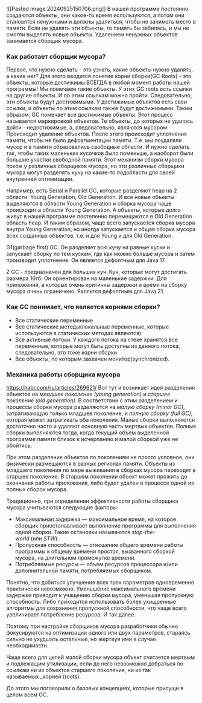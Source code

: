 ![[Pasted image 20240925150706.png]]
В нашей программе постоянно создаются объекты, они какое-то время используются, а потом они становятся ненужными и должны удалиться, чтобы не занимать место в памяти. Если не удалять эти объекты, то память бы забилась, и мы не смогли выделять новые объекты.
Удалением ненужных объектов занимается сборщик мусора.

### Как работает сборщик мусора?
Первое, что нужно сделать - это узнать, какие объекты нужно удалять, а какие нет?
Для этого вводится понятие корни сборки(GC Roots) - это объекты, которые достижимы ВСЕГДА в любой момент работы нашей программы! Мы помечаем такие объекты. У этих GC roots есть ссылки на другие объекты. И по этим ссылкам можно пройти. Следовательно, эти объекты будут достижимыми. У достижимых объектов есть свои ссылки, и объекты по этим ссылкам также будут достижимыми. Таким образом, GC помечает все достижимые объекты. Этот процесс называется маркировкой объектов. Те объекты, до которых не удалось дойти - недостижимые, а, следовательно, являются мусором. Происходит удаление объектов. После этого происходит уплотнение памяти, чтобы не было дефрагментации памяти. Т.е. мы поудаляли мусор и в памяти образовались свободные области. И нужно сделать так, чтобы таких маленьких кусочков было поменьше, а наоборот были большие участки свободной памяти. 
Этот механизм сборки мусора похож у различных сборщиков мусора, но эти различные сборщики мусора могут разделять кучу на какие-то подобласти для своей внутренней оптимизации. 

Например, есть Serial и Parallel GC, которые разделяют heap на 2 области: Young Generation, Old Generation. И все новые объекты выделяются в области Young Generation и сборка мусора чаще происходит в области Young Generation. А объекты, которые долго живут в нашей программе постепенно перемещаются в Old Generation область heap. И таким образом, чаще всего запускается сборка мусора внутри Young Generation, но иногда запускается и общая сборка мусора всех созданных объектов, т.е. и для Young и для Old Generation.

G1(garbage first) GC. Он разделяет всю кучу на равные куски и запускает сборку по тем кускам, где как можно больше мусора и затем производит уплотнение. Он является дефолтным для Java 17.

Z GC - предназначен для больших куч. Куч, которые могут достигать размера 16тб. Он ориентирован на маленькие задержки. Для приложений, в которых очень критичны задержки и время на сборку мусора очень ограничено. Является дефолтным для Java 21.

### Как GC понимает, что является корнями сборки?
- Все статические переменные
- Все статические методы(локальные переменные, которые используются в статических методах являются)
- Все активные потоки. У каждого потока на стеке хранятся все переменные, которые могут быть доступны из данного потока, следовательно, это тоже корни сборки.
- Все объекты, по которым захвачен монитор(synchronized).

### Механика работы сборщика мусора
https://habr.com/ru/articles/269621/
Вот тут и возникает идея разделения объектов на _младшее поколение (young generation)_ и _старшее поколение (old generation)_. В соответствии с этим разделением и процессы сборки мусора разделяются на _малую сборку (minor GC)_, затрагивающую только младшее поколение, и _полную сборку (full GC)_, которая может затрагивать оба поколения. Малые сборки выполняются достаточно часто и удаляют основную часть мертвых объектов. Полные сборки выполняются тогда, когда текущий объем выделенной программе памяти близок к исчерпанию и малой сборкой уже не обойтись.  
  
При этом разделение объектов по поколениям не просто условное, они физически размещаются в разных регионах памяти. Объекты из младшего поколения по мере выживания в сборках мусора переходят в старшее поколение. В старшем поколении объект может прожить до окончания работы приложения, либо будет удален в процессе одной из полных сборок мусора.

Традиционно, при определении эффективности работы сборщика мусора учитываются следующие факторы:  
- Максимальная задержка — максимальное время, на которое сборщик приостанавливает выполнение программы для выполнения одной сборки. Такие остановки называются _stop-the-world_ (или _STW_).
- Пропускная способность — отношение общего времени работы программы к общему времени простоя, вызванного сборкой мусора, на длительном промежутке времени.
- Потребляемые ресурсы — объем ресурсов процессора и/или дополнительной памяти, потребляемых сборщиком.

Понятно, что добиться улучшения всех трех параметров одновременно практически невозможно. Уменьшение максимального времени задержки приводит к учащению сборки мусора, уменьшая пропускную способность. Либо приходится использовать более ухищренные алгоритмы для сохранения пропускной способности, что чаще всего увеличивает потребление ресурсов. И так далее.

Поэтому при настройке сборщиков мусора разработчики обычно фокусируются на оптимизации одного или двух параметров, стараясь сильно не ухудшать остальные, но жертвуя ими в случае необходимости.

Чаще всего для целей малой сборки мусора объект считается мертвым и подлежащим утилизации, если до него невозможно добраться по ссылкам ни из объектов старшего поколения, ни из так называемых _корней (roots).

До этого мы поговорили о базовых концепциях, которые присущи в целом всем GC. 



